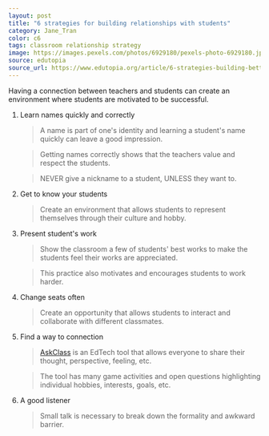 ```yaml
---
layout: post
title: "6 strategies for building relationships with students"
category: Jane_Tran
color: c6
tags: classroom relationship strategy
image: https://images.pexels.com/photos/6929180/pexels-photo-6929180.jpeg?auto=compress&cs=tinysrgb&w=1260&h=750&dpr=2
source: edutopia
source_url: https://www.edutopia.org/article/6-strategies-building-better-student-relationships
---
```

Having a connection between teachers and students can create an environment where students are motivated to be successful.

<!--more-->

1. Learn names quickly and correctly
    > A name is part of one's identity and learning a student's name quickly can leave a good impression.

    > Getting names correctly shows that the teachers value and respect the students.

    > NEVER give a nickname to a student, UNLESS they want to.

2. Get to know your students
    > Create an environment that allows students to represent themselves through their culture and hobby.

3. Present student's work
    > Show the classroom a few of students' best works to make the students feel their works are appreciated.

    > This practice also motivates and encourages students to work harder.

4. Change seats often
    > Create an opportunity that allows students to interact and collaborate with different classmates.

5. Find a way to connection
    > [AskClass] is an EdTech tool that allows everyone to share their thought, perspective, feeling, etc.

    > The tool has many game activities and open questions highlighting individual hobbies, interests, goals, etc.
    
6. A good listener
    > Small talk is necessary to break down the formality and awkward barrier.

[AskClass]: https://askclass.com